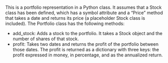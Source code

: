 This is a portfolio representation in a Python class. It assumes that a Stock class has been defined, which has a symbol attribute and a “Price” method that takes a date and returns its price (a placeholder Stock class is included). The Portfolio class has the following methods:
- add_stock: Adds a stock to the portfolio. It takes a Stock object and the number of shares of that stock.
- profit: Takes two dates and returns the profit of the portfolio between those dates. The profit is returned as a dictionary with three keys: the profit expressed in money, in percentage, and as the annualized return.
